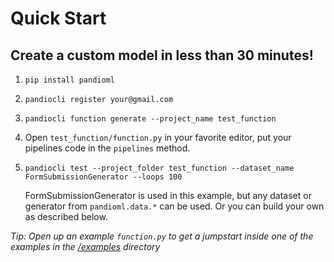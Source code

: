 # Quick Start

## Create a custom model in less than 30 minutes!

1. `pip install pandioml`

1. `pandiocli register your@gmail.com`

1. `pandiocli function generate --project_name test_function`

1. Open `test_function/function.py` in your favorite editor, put your pipelines code in the `pipelines` method.

1. `pandiocli test --project_folder test_function --dataset_name FormSubmissionGenerator --loops 100`

      FormSubmissionGenerator is used in this example, but any dataset or generator from `pandioml.data.*` can be used. Or you can build your own as described below.

*Tip: Open up an example `function.py` to get a jumpstart inside one of the examples in the [/examples](./../examples) directory*